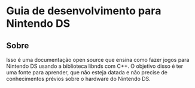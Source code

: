 # Guia de desenvolvimento para Nintendo DS
## Sobre
Isso é uma documentação open source que ensina como fazer jogos para Nintendo DS usando a biblioteca libnds com C++. O objetivo disso é ter uma fonte para aprender, que não esteja datada e não precise de conhecimentos prévios sobre o hardware do Nintendo DS.
